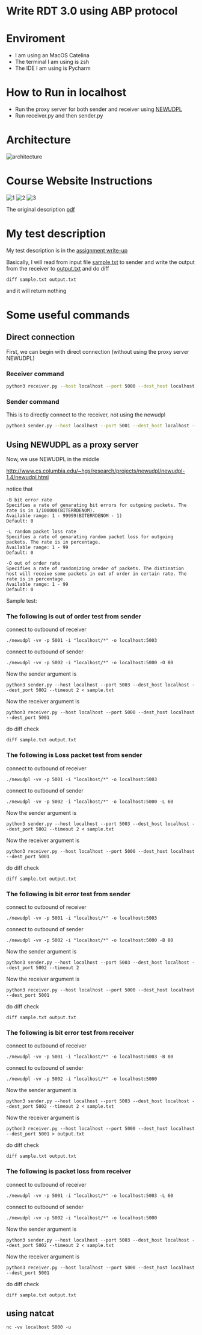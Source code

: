 # Write RDT 3.0 using ABP protocol
# Enviroment
- I am using an MacOS Catelina
- The terminal I am using is zsh
- The IDE I am using is Pycharm

# How to Run in localhost
- Run the proxy server for both sender and receiver using [NEWUDPL](http://www.cs.columbia.edu/~hgs/research/projects/newudpl/newudpl-1.4/newudpl.html)
- Run receiver.py and then sender.py

# Architecture
![architecture](images/architecture.png)

# Course Website Instructions
![1](images/1.png)
![2](images/2.png)
![3](images/3.png)

The original description [pdf](Programming_Assignment_3_%20Implementing_a_Reliable_Transport_Protocol.pdf)

# My test description
My test description is in the [assignment write-up](COMS4119_Assignment4_Programming.pdf)

Basically, I will read from input file [sample.txt](sample.txt) to sender and write the output from the receiver to [output.txt](output.txt) and do diff

```shell script
diff sample.txt output.txt
```

and it will return nothing

# Some useful commands

## Direct connection
First, we can begin with direct connection (without using the proxy server NEWUDPL)
### Receiver command
```sh
python3 receiver.py --host localhost --port 5000 --dest_host localhost --dest_port 5001 > output.txt
```


### Sender command
This is to directly connect to the receiver, not using the newudpl
```sh
python3 sender.py --host localhost --port 5001 --dest_host localhost --dest_port 5000 --timeout 2 < sample.txt
```

## Using NEWUDPL as a proxy server
Now, we use NEWUDPL in the middle

http://www.cs.columbia.edu/~hgs/research/projects/newudpl/newudpl-1.4/newudpl.html

notice that
```shell script
-B bit error rate
Specifies a rate of genarating bit errors for outgoing packets. The rate is in 1/100000(BITERRDENOM).
Available range: 1 - 99999(BITERRDENOM - 1)
Default: 0

-L random packet loss rate
Specifies a rate of genarating random packet loss for outgoing packets. The rate is in percentage.
Available range: 1 - 99
Default: 0

-O out of order rate
Specifies a rate of randomizing oreder of packets. The distination host will receive some packets in out of order in certain rate. The rate is in percentage.
Available range: 1 - 99
Default: 0
```

Sample test:

### The following is out of order test from sender

connect to outbound of receiver
```shell script
./newudpl -vv -p 5001 -i "localhost/*" -o localhost:5003
```

connect to outbound of sender
```shell script
./newudpl -vv -p 5002 -i "localhost/*" -o localhost:5000 -O 80
```

Now the sender argument is
```shell script
python3 sender.py --host localhost --port 5003 --dest_host localhost --dest_port 5002 --timeout 2 < sample.txt
```

Now the receiver argument is 
```shell script
python3 receiver.py --host localhost --port 5000 --dest_host localhost --dest_port 5001
```

do diff check
```shell script
diff sample.txt output.txt
```

### The following is Loss packet test from sender
connect to outbound of receiver
```shell script
./newudpl -vv -p 5001 -i "localhost/*" -o localhost:5003
```

connect to outbound of sender
```shell script
./newudpl -vv -p 5002 -i "localhost/*" -o localhost:5000 -L 60
```

Now the sender argument is
```shell script
python3 sender.py --host localhost --port 5003 --dest_host localhost --dest_port 5002 --timeout 2 < sample.txt
```

Now the receiver argument is 
```shell script
python3 receiver.py --host localhost --port 5000 --dest_host localhost --dest_port 5001
```
do diff check
```shell script
diff sample.txt output.txt
```

### The following is bit error test from sender

connect to outbound of receiver
```shell script
./newudpl -vv -p 5001 -i "localhost/*" -o localhost:5003
```

connect to outbound of sender
```shell script
./newudpl -vv -p 5002 -i "localhost/*" -o localhost:5000 -B 80
```

Now the sender argument is
```shell script
python3 sender.py --host localhost --port 5003 --dest_host localhost --dest_port 5002 --timeout 2
```

Now the receiver argument is 
```shell script
python3 receiver.py --host localhost --port 5000 --dest_host localhost --dest_port 5001
```

do diff check
```shell script
diff sample.txt output.txt
```

### The following is bit error test from receiver
connect to outbound of receiver
```shell script
./newudpl -vv -p 5001 -i "localhost/*" -o localhost:5003 -B 80
```

connect to outbound of sender
```shell script
./newudpl -vv -p 5002 -i "localhost/*" -o localhost:5000
```

Now the sender argument is
```shell script
python3 sender.py --host localhost --port 5003 --dest_host localhost --dest_port 5002 --timeout 2 < sample.txt
```

Now the receiver argument is 
```shell script
python3 receiver.py --host localhost --port 5000 --dest_host localhost --dest_port 5001 > output.txt
```

do diff check
```shell script
diff sample.txt output.txt
```

### The following is packet loss from receiver
connect to outbound of receiver
```shell script
./newudpl -vv -p 5001 -i "localhost/*" -o localhost:5003 -L 60
```

connect to outbound of sender
```shell script
./newudpl -vv -p 5002 -i "localhost/*" -o localhost:5000
```

Now the sender argument is
```shell script
python3 sender.py --host localhost --port 5003 --dest_host localhost --dest_port 5002 --timeout 2 < sample.txt
```

Now the receiver argument is 
```shell script
python3 receiver.py --host localhost --port 5000 --dest_host localhost --dest_port 5001
```

do diff check
```shell script
diff sample.txt output.txt
```


## using natcat
```shell script
nc -vv localhost 5000 -u
```